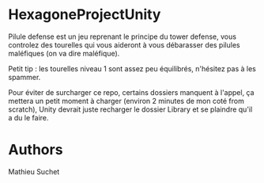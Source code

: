 # HexagoneProjectUnity

Pilule defense est un jeu reprenant le principe du tower defense, vous controlez des tourelles qui vous aideront à vous débarasser des pilules maléfiques (on va dire maléfique). 

Petit tip : les tourelles niveau 1 sont assez peu équilibrés, n'hésitez pas à les spammer.

Pour éviter de surcharger ce repo, certains dossiers manquent à l'appel, ça mettera un petit moment à charger (environ 2 minutes de mon coté from scratch), Unity devrait juste recharger le dossier Library et se plaindre qu'il a du le faire.

# Authors
Mathieu Suchet
